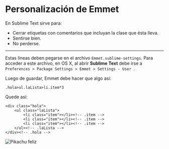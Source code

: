 Personalización de Emmet
=====================

En Sublime Text sirve para:

 * Cerrar etiquetas con comentarios que incluyan la clase que ésta lleva.
 * Sentirse bien.
 * No perderse.

______________

Estas líneas deben pegarse en el archivo `Emmet.sublime-settings`.
Para acceder a este archivo, en OS X, al abrir **Sublime Text** debe irse a `Preferences > Package Settings > Emmet > Settings - User `.

Luego de guardar, Emmet debe hacer que algo así:

    .hola>ul.laLista>li.item*3

Quede así:

    <div class="hola">
        <ul class="laLista">
            <li class="item"></li><!-- .item -->
            <li class="item"></li><!-- .item -->
            <li class="item"></li><!-- .item -->
        </ul><!-- .laLista -->
    </div><!-- .hola -->

![Pikachu feliz](http://i.imgur.com/ZyPBv.gif)
